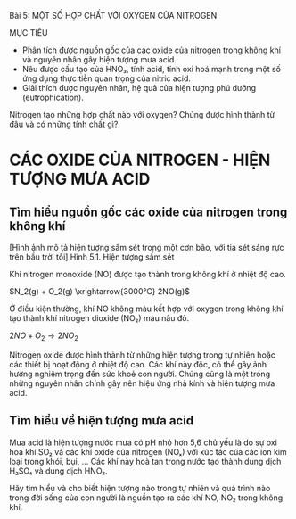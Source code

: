 Bài 5: MỘT SỐ HỢP CHẤT VỚI OXYGEN CỦA NITROGEN

MỤC TIÊU
- Phân tích được nguồn gốc của các oxide của nitrogen trong không khí và nguyên nhân gây hiện tượng mưa acid.
- Nêu được cấu tạo của HNO₃, tính acid, tính oxi hoá mạnh trong một số ứng dụng thực tiễn quan trọng của nitric acid.
- Giải thích được nguyên nhân, hệ quả của hiện tượng phú dưỡng (eutrophication).

Nitrogen tạo những hợp chất nào với oxygen? Chúng được hình thành từ đâu và có những tính chất gì?

# CÁC OXIDE CỦA NITROGEN - HIỆN TƯỢNG MƯA ACID

## Tìm hiểu nguồn gốc các oxide của nitrogen trong không khí

[Hình ảnh mô tả hiện tượng sấm sét trong một cơn bão, với tia sét sáng rực trên bầu trời tối]
Hình 5.1. Hiện tượng sấm sét

Khi nitrogen monoxide (NO) được tạo thành trong không khí ở nhiệt độ cao.

$N_2(g) + O_2(g) \xrightarrow{3000°C} 2NO(g)$

Ở điều kiện thường, khí NO không màu kết hợp với oxygen trong không khí tạo thành khí nitrogen dioxide (NO₂) màu nâu đỏ.

$2NO + O_2 \rightarrow 2NO_2$

Nitrogen oxide được hình thành từ những hiện tượng trong tự nhiên hoặc các thiết bị hoạt động ở nhiệt độ cao. Các khí này độc, có thể gây ảnh hưởng nghiêm trọng đến sức khoẻ con người. Chúng cũng là một trong những nguyên nhân chính gây nên hiệu ứng nhà kính và hiện tượng mưa acid.

## Tìm hiểu về hiện tượng mưa acid

Mưa acid là hiện tượng nước mưa có pH nhỏ hơn 5,6 chủ yếu là do sự oxi hoá khí SO₂ và các khí oxide của nitrogen (NOₓ) với xúc tác của các ion kim loại trong khói, bụi, ... Các khí này hoà tan trong nước tạo thành dung dịch H₂SO₄ và dung dịch HNO₃.

Hãy tìm hiểu và cho biết hiện tượng nào trong tự nhiên và quá trình nào trong đời sống của con người là nguồn tạo ra các khí NO, NO₂ trong không khí.